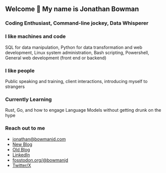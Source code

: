## Welcome 👋 My name is Jonathan Bowman

### Coding Enthusiast, Command-line jockey, Data Whisperer

### I like machines and code

SQL for data manipulation,
Python for data transformation and web development,
Linux system administration,
Bash scripting,
Powershell,
General web development (front end or backend)

### I like people

Public speaking and training, client interactions, introducing myself to strangers

### Currently Learning

Rust, Go, and how to engage Language Models without getting drunk on the hype

### Reach out to me

- <jonathan@bowmanjd.com>
- [New Blog](https://bowmanjd.com)
- [Old Blog](https://dev.to/bowmanjd/)
- [LinkedIn](linkedin.com/in/jonathan-d-bowman)
- [fosstodon.org/@bowmanjd](https://fosstodon.org/@bowmanjd)
- [Twitter/X](https://x.com/jdbowman)
